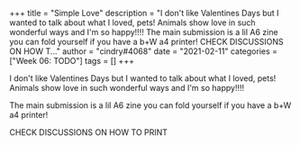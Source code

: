 +++
title = "Simple Love"
description = "I don't like Valentines Days but I wanted to talk about what I loved, pets! Animals show love in such wonderful ways and I'm so happy!!!!  The main submission is a lil A6 zine you can fold yourself if you have a b+W a4 printer!  CHECK DISCUSSIONS ON HOW T..."
author = "cindry#4068"
date = "2021-02-11"
categories = ["Week 06: TODO"]
tags = []
+++

I don't like Valentines Days but I wanted to talk about what I loved, pets!
Animals show love in such wonderful ways and I'm so happy!!!!

The main submission is a lil A6 zine you can fold yourself if you have a b+W a4 printer!

CHECK DISCUSSIONS ON HOW TO PRINT
